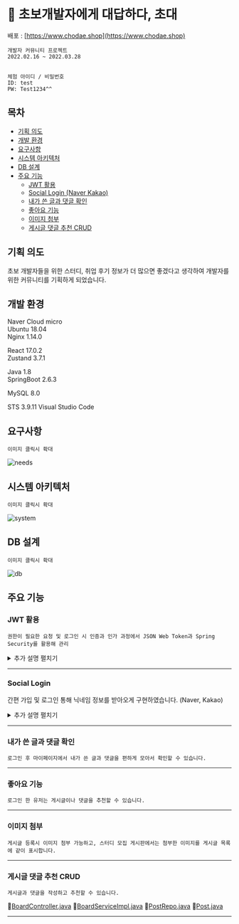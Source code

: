 # :email: **초**보개발자에게 **대**답하다, 초대   

배포 : [https://www.chodae.shop](https://www.chodae.shop)

	개발자 커뮤니티 프로젝트
	2022.02.16 ~ 2022.03.28


	체험 아이디 / 비밀번호  
	ID: test  
	PW: Test1234^^

## 목차
- [기획 의도](https://github.com/creatingeveryday/finalProject#기획-의도)
- [개발 환경](https://github.com/creatingeveryday/finalProject#개발-환경)
- [요구사항](https://github.com/creatingeveryday/finalProject#요구사항)
- [시스템 아키텍처](https://github.com/creatingeveryday/finalProject#시스템-아키텍처)
- [DB 설계](https://github.com/creatingeveryday/finalProject#DB-설계)
- [주요 기능](https://github.com/creatingeveryday/finalProject#주요-기능)
	- [JWT 활용](https://github.com/creatingeveryday/finalProject#jwt-활용)
	- [Social Login (Naver Kakao)](https://github.com/creatingeveryday/finalProject#social-login)
	- [내가 쓴 글과 댓글 확인](https://github.com/creatingeveryday/finalProject#내가-쓴-글과-댓글-확인)
	- [좋아요 기능](https://github.com/creatingeveryday/finalProject#좋아요-기능)
	- [이미지 첨부](https://github.com/creatingeveryday/finalProject#이미지-첨부)
	- [게시글 댓글 추천 CRUD](https://github.com/creatingeveryday/finalProject#게시글-댓글-추천-CRUD)

## 기획 의도
초보 개발자들을  위한  스터디,  취업 후기 정보가  더 많으면  좋겠다고 생각하여 개발자를 위한 커뮤니티를  기획하게  되었습니다.

## 개발 환경
Naver Cloud micro   
Ubuntu 18.04    
Nginx 1.14.0
   
React 17.0.2       
Zustand 3.7.1   
   
Java 1.8   
SpringBoot 2.6.3         

MySQL 8.0

STS 3.9.11 
Visual Studio Code 

## 요구사항 
	이미지 클릭시 확대

![needs](./docs/needs.png)

## 시스템 아키텍처
	이미지 클릭시 확대
![system](./docs/system.png)

## DB 설계
	이미지 클릭시 확대 
![db](./docs/db.png)
  
## 주요 기능

### JWT 활용

	권한이 필요한 요청 및 로그인 시 인증과 인가 과정에서 JSON Web Token과 Spring Security를 활용해 관리
	
<details>
<summary> 추가 설명 펼치기</summary>
<div markdown="1">       

	로그인 시 AccessToken(유효 기간: 1시간), RefreshToken(유효 기간: 7일)을 유저에게 발급하고 
	발급한 Refresh토큰을 DB의 회원 정보에 저장합니다.
	유저는 요청시 헤더에 로그인시 발급받은 AccessToken을 첨부하여 요청합니다.
	서버에서는 받은 토큰을 이용해 인증 및 인가 과정을 거쳐 요청을 처리합니다.	

:link:[HeaderCheckFilter.java](https://github.com/creatingeveryday/finalProject/blob/main/springboot/chodae/src/main/java/com/chodae/security/filter/HeaderCheckFilter.java)
:link:[LoginFilter.java](https://github.com/creatingeveryday/finalProject/blob/main/springboot/chodae/src/main/java/com/chodae/security/filter/LoginFilter.java)

:pushpin:유저가 로그인 후 1시간 경과되어 AccessToken이 만료된 경우
:link:[axios.js](https://github.com/creatingeveryday/finalProject/blob/128c325bc7507690fe904c435fcfd47c9c32aad1/react/src/plugins/axios.js#L8-L82)
:link:[store.js](https://github.com/creatingeveryday/finalProject/blob/128c325bc7507690fe904c435fcfd47c9c32aad1/react/src/plugins/store.js#L7-L100)
	
	요청 시 Axios의 인터셉터를 활용하여 프론트단에서 AccessToken 만료 체크 후 만료되었다면 
	DB에 저장된 RefreshToken과 유저가 저장하고 있는 토큰을 비교하고 일치하면 
	새로운 AccessToken을 유저에게 재발급하여 재요청하는 방식으로 구현하였습니다. 


:pushpin:자동 로그인 기능
:link:[Header.js](https://github.com/creatingeveryday/finalProject/blob/128c325bc7507690fe904c435fcfd47c9c32aad1/react/src/component/Header.js#L18-L28)
:link:[FindController.java](https://github.com/creatingeveryday/finalProject/blob/128c325bc7507690fe904c435fcfd47c9c32aad1/springboot/chodae/src/main/java/com/chodae/controller/FindController.java#L33-L49)
	
	홈 화면 접속 시 또는 브라우저 창을 닫았다가 다시 열게되면
	유저가 보유하고 있는 RefreshToken과 마지막 로그인 시 발급하여 DB에 저장된 RefreshToken을 비교하여 유효하면 
	새로운 AccessToken을 발급하고 자동 로그인을 하는 방식으로 구현하였습니다.    

![request_flow](./docs/request_flow.png)

</div>
</details>

--- 

### Social Login

간편 가입 및 로그인 통해 닉네임 정보를 받아오게 구현하였습니다. (Naver, Kakao)
	
<details>
<summary> 추가 설명 펼치기</summary>
<div markdown="1">       
	
	로그인 서비스 제공자(Kakao, Naver)에서 제공하는 API를 이용하여 인증에 성공하면 
	JWT토큰을 유저에게 발급해주고 기존 회원과 동일하게 RefreshToken을 DB에 저장합니다.

:pushpin:유저의 소셜닉네임이 중복되는 경우
:link:[OAuthUserDetailsService.java](https://github.com/creatingeveryday/finalProject/blob/128c325bc7507690fe904c435fcfd47c9c32aad1/springboot/chodae/src/main/java/com/chodae/security/oauth/OAuthUserDetailsService.java#L107-L179)
	
	임의의 숫자를 덧붙여서 가입하게 하고 변경은 마이페이지에서 원하는 닉네임으로 바꿀 수 있게 구현하였습니다.  

</div>
</details>
	


--- 
### 내가 쓴 글과 댓글 확인
	
	로그인 후 마이페이지에서 내가 쓴 글과 댓글을 편하게 모아서 확인할 수 있습니다. 
	
--- 
### 좋아요 기능

	로그인 한 유저는 게시글이나 댓글을 추천할 수 있습니다.


--- 
### 이미지 첨부
	
	게시글 등록시 이미지 첨부 가능하고, 스터디 모집 게시판에서는 첨부한 이미지를 게시글 목록에 같이 표시합니다. 
	

--- 
### 게시글 댓글 추천 CRUD

	게시글과 댓글을 작성하고 추천할 수 있습니다. 
	
:link:[BoardController.java](https://github.com/creatingeveryday/finalProject/blob/main/springboot/chodae/src/main/java/com/chodae/controller/BoardController.java)
:link:[BoardServiceImpl.java](https://github.com/creatingeveryday/finalProject/blob/main/springboot/chodae/src/main/java/com/chodae/service/BoardServiceImpl.java)
:link:[PostRepo.java](https://github.com/creatingeveryday/finalProject/blob/main/springboot/chodae/src/main/java/com/chodae/repository/PostRepo.java)
:link:[Post.java](https://github.com/creatingeveryday/finalProject/blob/main/springboot/chodae/src/main/java/com/chodae/domain/Post.java)
	

--- 
